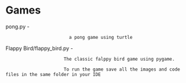 # Games
pong.py - 

                            a pong game using turtle

Flappy Bird/flappy_bird.py - 

                          The classic falppy bird game using pygame.

                          To run the game save all the images and code files in the same folder in your IDE
